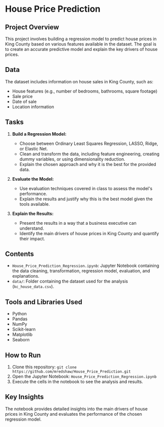 # House Price Prediction

## Project Overview
This project involves building a regression model to predict house prices in King County based on various features available in the dataset. The goal is to create an accurate predictive model and explain the key drivers of house prices.

## Data
The dataset includes information on house sales in King County, such as:
- House features (e.g., number of bedrooms, bathrooms, square footage)
- Sale price
- Date of sale
- Location information

## Tasks
1. **Build a Regression Model:**
   - Choose between Ordinary Least Squares Regression, LASSO, Ridge, or Elastic Net.
   - Clean and transform the data, including feature engineering, creating dummy variables, or using dimensionality reduction.
   - Explain the chosen approach and why it is the best for the provided data.

2. **Evaluate the Model:**
   - Use evaluation techniques covered in class to assess the model's performance.
   - Explain the results and justify why this is the best model given the tools available.

3. **Explain the Results:**
   - Present the results in a way that a business executive can understand.
   - Identify the main drivers of house prices in King County and quantify their impact.

## Contents
- `House_Price_Prediction_Regression.ipynb`: Jupyter Notebook containing the data cleaning, transformation, regression model, evaluation, and explanations.
- `data/`: Folder containing the dataset used for the analysis (`kc_house_data.csv`).

## Tools and Libraries Used
- Python
- Pandas
- NumPy
- Scikit-learn
- Matplotlib
- Seaborn

## How to Run
1. Clone this repository: `git clone https://github.com/mredshaw/House_Price_Prediction.git`
2. Open the Jupyter Notebook: `House_Price_Prediction_Regression.ipynb`
3. Execute the cells in the notebook to see the analysis and results.

## Key Insights
The notebook provides detailed insights into the main drivers of house prices in King County and evaluates the performance of the chosen regression model.
